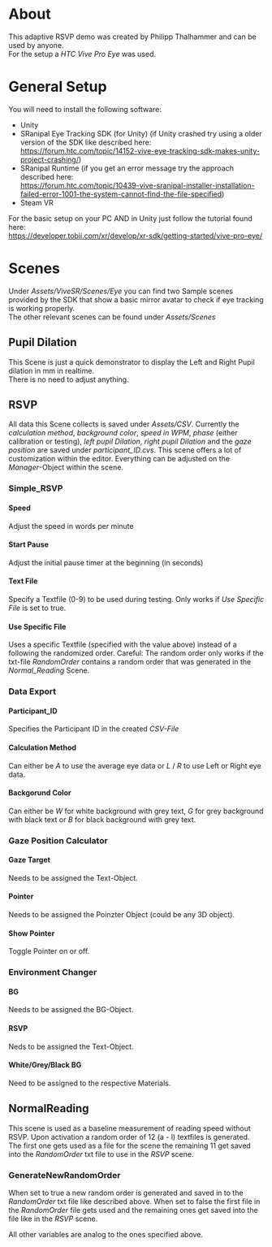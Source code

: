 # About #
This adaptive RSVP demo was created by Philipp Thalhammer and can be used by anyone.  
For the setup a *HTC Vive Pro Eye* was used.

# General Setup #
You will need to install the following software:
- Unity
- SRanipal Eye Tracking SDK (for Unity)
(if Unity crashed try using a older version of the SDK like described here:  
https://forum.htc.com/topic/14152-vive-eye-tracking-sdk-makes-unity-project-crashing/)
- SRanipal Runtime
(if you get an error message try the approach described here:  
https://forum.htc.com/topic/10439-vive-sranipal-installer-installation-failed-error-1001-the-system-cannot-find-the-file-specified)
- Steam VR

For the basic setup on your PC AND in Unity just follow the tutorial found here:  
https://developer.tobii.com/xr/develop/xr-sdk/getting-started/vive-pro-eye/

# Scenes #
Under *Assets/ViveSR/Scenes/Eye* you can find two Sample scenes provided by the SDK that show a basic mirror avatar to check if eye tracking is working properly.  
The other relevant scenes can be found under *Assets/Scenes*

## Pupil Dilation ##
This Scene is just a quick demonstrator to display the Left and Right Pupil dilation in mm in realtime.  
There is no need to adjust anything.

## RSVP ##
All data this Scene collects is saved under *Assets/CSV*. Currently the *calculation method*, *background color*, *speed in WPM*, *phase* (either calibration or testing), *left pupil Dilation*, *right pupil Dilation* and the *gaze position* are saved under *participant_ID.cvs*.
This scene offers a lot of customization within the editor. Everything can be adjusted on the *Manager*-Object within the scene.  

### Simple_RSVP ###
#### Speed ####
Adjust the speed in words per minute

#### Start Pause ####
Adjust the initial pause timer at the beginning (in seconds)

#### Text File ####
Specify a Textfile (0-9) to be used during testing. Only works if *Use Specific File* is set to true.

#### Use Specific File ####
Uses a specific Textfile (specified with the value above) instead of a following the randomized order.
Careful: The random order only works if the txt-file *RandomOrder* contains a random order that was generated in the *Normal_Reading* Scene.

### Data Export ###
#### Participant_ID ####
Specifies the Participant ID in the created *CSV-File*

#### Calculation Method ####
Can either be *A* to use the average eye data or *L* / *R* to use Left or Right eye data.

#### Backgorund Color ####
Can either be *W* for white background with grey text, *G* for grey background with black text or *B* for black background with grey text.

### Gaze Position Calculator ###
#### Gaze Target ####
Needs to be assigned the Text-Object.

#### Pointer ####
Needs to be assigned the Poinzter Object (could be any 3D object).

#### Show Pointer ####
Toggle Pointer on or off.

### Environment Changer ###
#### BG ####
Needs to be assigned the BG-Object.

#### RSVP ####
Neds to be assigned the Text-Object.

#### White/Grey/Black BG ####
Need to be assigned to the respective Materials.

## NormalReading ##
This scene is used as a baseline measurement of reading speed without RSVP. Upon activation a random order of 12 (a - l) textfiles is generated. The first one gets used as a file for the scene the remaining 11 get saved into the *RandomOrder* txt file to use in the *RSVP* scene.

### GenerateNewRandomOrder ###
When set to true a new random order is generated and saved in to the *RandomOrder* txt file like described above. When set to false the first file in the *RandomOrder* file gets used and the remaining ones get saved into the file like in the *RSVP* scene.  

All other variables are analog to the ones specified above.